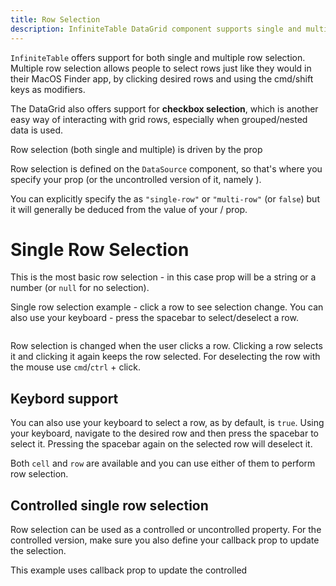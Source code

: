 ```yaml
---
title: Row Selection
description: InfiniteTable DataGrid component supports single and multiple row selection, including checkbox column selection and lazy rows selection
---
```


`InfiniteTable` offers support for both single and multiple row selection. Multiple row selection allows people to select rows just like they would in their MacOS Finder app, by clicking desired rows and using the cmd/shift keys as modifiers.

The DataGrid also offers support for **checkbox selection**, which is another easy way of interacting with grid rows, especially when grouped/nested data is used.

Row selection (both single and multiple) is driven by the <DPropLink name="rowSelection" /> prop

<Note>

Row selection is defined on the `DataSource` component, so that's where you specify your <DPropLink name="rowSelection" /> prop (or the uncontrolled version of it, namely <DPropLink name="defaultRowSelection" />).

</Note>

<Note>

You can explicitly specify the <DPropLink name="selectionMode" /> as `"single-row"` or `"multi-row"` (or `false`) but it will generally be deduced from the value of your <PropLink name="rowSelection" />/<PropLink name="defaultRowSelection" /> prop.

</Note>

# Single Row Selection

This is the most basic row selection - in this case <PropLink name="rowSelection" /> prop will be a string or a number (or `null` for no selection).


<Sandpack title="Uncontrolled single row selection">

<Description>

Single row selection example - click a row to see selection change. You can also use your keyboard - press the spacebar to select/deselect a row.

</Description>

```ts file=../../reference/default-single-row-selection-example.page.tsx
```

</Sandpack>

Row selection is changed when the user clicks a row. Clicking a row selects it and clicking it again keeps the row selected. For deselecting the row with the mouse use `cmd`/`ctrl` + click.

## Keybord support

You can also use your keyboard to select a row, as by default, <PropLink name="keyboardSelection" /> is `true`. Using your keyboard, navigate to the desired row and then press the spacebar to select it. Pressing the spacebar again on the selected row will deselect it.

<Note>

Both `cell` and `row` <PropLink name="keyboardNavigation" /> are available and you can use either of them to perform row selection.

</Note>

## Controlled single row selection

Row selection can be used as a <PropLink name="rowSelection" code={false}>controlled</PropLink> or <PropLink name="defaultRowSelection" code={false}>uncontrolled</PropLink> property. For the controlled version, make sure you also define your <PropLink name="onRowSelectionChange" /> callback prop to update the selection.

<Sandpack title="Controlled single row selection">

<Description>

This example uses <PropLink name="onRowSelectionChange" /> callback prop to update the controlled <PropLink name="rowSelection" />

</Description>


```ts file=../../reference/controlled-single-row-selection-example.page.tsx
```

</Sandpack>


